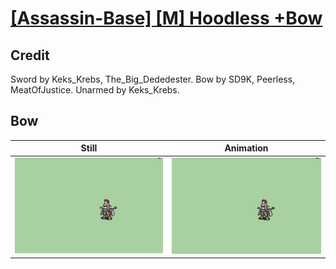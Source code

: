 # [\[Assassin-Base\] \[M\] Hoodless +Bow](../)

## Credit

Sword by Keks_Krebs, The_Big_Dededester.
Bow by SD9K, Peerless, MeatOfJustice.
Unarmed by Keks_Krebs.
	
## Bow

| Still | Animation |
| :---: | :-------: |
| ![Bow still](./Bow_000.png) | ![Bow animation](./Bow.gif) |
